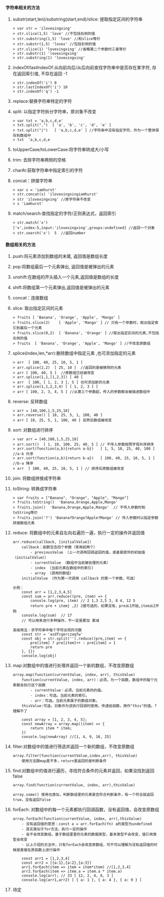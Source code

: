 #### 字符串相关的方法 

1. substr(start,len)/substring(start,end)/slice: 提取指定区间的字符串

   ```
   > var str = 'ilovexingxing'
   > str.slice(1,5) 'love' //不包括右侧的值
   > str.substring(1,5) 'love' //和slice等价 
   > str.substr(1,5) 'lovex' //包括右侧的值
   > str.slice(1) 'lovexingxing' //省略第二个参数时三者等价
   > str.substr(1) 'lovexingxing'
   > str.substring(1) 'lovexingxing'
   ```

2. indexOf/lastIndexOf:从向前向后/从后向前查找字符串中是否存在某字符, 存在返回索引值, 不存在返回 -1

   ```
   > str.indexOf('i') 0
   > str.lastIndexOf('i') 10
   > str.indexOf('q') -1  
   ```

3. replace:替换字符串特定的字符

4. split: 以指定字符拆分字符串，原对象不改变

   ```
   > var txt = 'a,b,c,d,e'
   > txt.split(",")  [ 'a', 'b', 'c', 'd', 'e' ]
   > txt.split("|")   [ 'a,b,c,d,e' ] //字符串中没有指定字符，作为一个整体保存到数组中
   > txt  'a,b,c,d,e
   ```

5. toUpperCase/toLowerCase:将字符串转成大/小写 

6. trim: 去除字符串两侧的空格

7. charAt:获取字符串中指定索引的字符 

8. concat：拼接字符串 

   ```
   > var s = 'iamhurst'
   > str.concat(s) 'ilovexingxingiamhurst'
   > str 'ilovexingxing' //原字符串不改变
   > s 'iamhurst'
   ```

9. match/search:查找指定的字符/正则表达式，返回索引

   ```
   > str.match('x') ['x',index:5,input:'ilovexingxing',groups:undefined] //返回一个对象
   > str.search('x')  5  //返回number
   ```



#### 数组相关的方法 

1. push:将元素添加到数组的末尾, 返回值是数组长度 

2. pop:将数组最后一个元素弹出, 返回值是被弹出的元素 

3. unshift:在数组的开头插入一个元素,返回值是数组的长度 

4. shift:将数组第一个元素弹出,返回值是被弹出的元素 

5. concat：连接数组 

6. slice: 取出指定区间的元素

   ```
   > fruits [ 'Banana', 'Orange', 'Apple', 'Mango' ]
   > fruits.slice(2)    [ 'Apple', 'Mango' ] // 只有一个参数时，取出指定索引到最后一个元素
   > fruits.slice(0,2)  [ 'Banana', 'Orange' ] //取出指定区间的元素,不包括右侧的值
   > fruits  [ 'Banana', 'Orange', 'Apple', 'Mango' ] //不改变原数组
   ```

7. splice(index,len,*arr):删除数组中指定元素 ,也可添加指定的元素

   ```
   > arr  [ 100, 40, 25, 10, 5, 1 ]
   > arr.splice(2,2)  [ 25, 10 ]  //返回的是被移除的元素
   > arr [ 100, 40, 5 ]  //原数组已经被改变
   > arr.splice(1,1,[1,2,3]) [ 40 ]
   > arr  [ 100, [ 1, 2, 3 ], 5 ] 也可添加新的元素
   > arr.splice(1,1,2,3,4) [ [ 1, 2, 3 ] ]
   > arr [ 100, 2, 3, 4, 5 ] //从第三个参数起，传入的参数都会被插进数组中 
   ```

8. reverse: 反转数组 

   ```
   > arr = [40,100,1,5,25,10]
   > arr.reverse() [ 10, 25, 5, 1, 100, 40 ]
   > arr [ 10, 25, 5, 1, 100, 40 ] 反转后数组被改变
   ```

9. sort: 对数组进行排序

   ```
   > var arr = [40,100,1,5,25,10]
   > arr.sort()  [ 1, 10, 100, 25, 40, 5 ] // 不传入参数按照字母升序排序
   > arr.sort(function(a,b){return a-b})   [ 1, 5, 10, 25, 40, 100 ] //a-b 升序
   > arr.sort(function(a,b){return b-a})   [ 100, 40, 25, 10, 5, 1 ] //b-a 降序
   > arr  [ 100, 40, 25, 10, 5, 1 ] // 排序后原数组被改变
   ```

10. join: 将数组拼接成字符串

11. toString: 转换成字符串

    ```
    > var fruits = ["Banana", "Orange", "Apple", "Mango"]
    > fruits.toString()  'Banana,Orange,Apple,Mango'
    > fruits.join()  'Banana,Orange,Apple,Mango'  // 不传入参数时和toString等价
    > fruits.join('?') 'Banana?Orange?Apple?Mango' // 传入参数时以指定参数拼接数组元素
    ```

12. reduce: 将数组中的元素自左向右遍历一遍，执行一定的操作并返回值

    ```
    arr.reduce(callback, [initialValue])
    	callback：函数包含四个参数（常用前两个）
    		- previousValue （上一次调用回调返回的值，或者是提供的初始值（initialValue））
    		- currentValue （数组中当前被处理的元素）
    		- index （当前元素在数组中的索引)
    		- array （调用的数组）
    	initialValue （作为第一次调用 callback 的第一个参数，可选）
    	
    示例：
    	const arr = [1,2,3,4,5]
        const sum = arr.reduce((pre, item) => {
            console.log(pre, item) // 2 1,3 2,5 3, 8 4, 12 5
            return pre + item} ,2) 2是可选的，如果没有，pre从1开始,item从2开始
        console.log(sum)  // 17
    	// 可以用来进行多种操作，不一定是累加 累减  
    	
    高级用法：求字符串中每个字符出现的次数
        const str = 'asdfcqerczaqfw'
        const obj = str.split('').reduce((pre,item) => {
            pre[item] ? pre[item]++ : pre[item] = 1
            return pre
        }, {})
        console.log(obj)
    ```

13. map:对数组中的值进行处理并返回一个新的数组，不改变原数组

    ```
    array.map(function(currentValue, index, arr), thisValue)
    	function(currentValue, index, arr)：必须。为一个函数，数组中的每个元素都会执行这个函数
            - currentValue：必须。当前元素的的值。
            - index：可选。当前元素的索引。
            - arr：可选。当前元素属于的数组对象。
        thisValue:可选，对象作为该执行回调时使用，传递给函数，用作"this"的值。?理解不了
        
        const array = [1, 2, 3, 4, 5];
        const newArray = array.map((item) => {
            return item * item;
        })
        console.log(newArray) //[1, 4, 9, 16, 25]
    ```

14. filter:对数组中的值进行筛选并返回一个新的数组，不改变原数组

    ```
    array.filter(function(currentValue,index,arr), thisValue)
    	使用方法跟map差不多，return里返回的是判断条件 
    ```

15. find:对数组中的值进行遍历，寻找符合条件的元素并返回，如果没找到返回false

    ```
    array.find(function(currentValue, index, arr),thisValue)
    
    array.some() 使用也类似，判断数组里的元素是否符合判断条件，有一个符合就返回true，没有返回false
    ```

16. forEach: 对数组中的每一个元素都执行回调函数，没有返回值，会改变原数组

    ```
    array.forEach(function(currentValue, index, arr),thisValue)
    	- 没有返回值的意思：const a = arr.forEach(fn) a的类型为undefined 
    	- 其实类似于for方法，执行一定的操作 
    	- 会不会改变数组，基于数组里里的元素的数据类型，基本类型不会改变，值引用类型会改变
    	- 以上介绍的方法中，只有forEach会改变原数组，可不可以理解为没有返回值的时候是直接在原函数上进行操作
    	
    	const arr1 = [1,2,3,4]
        const arr2 = [{a:1},{a:2},{a:3}]
        arr1.forEach(item => item = item*item) //[1,2,3,4]
        arr2.forEach(item => item.a = item.a * item.a)
        console.log(arr); // 33 [ 12, 2, 4, 6, 3 ]
        console.log(arr1,arr2) [ { a: 1 }, { a: 4 }, { a: 9 } ]
    
    ```

    

17. 待定

    ```
    
    ```



